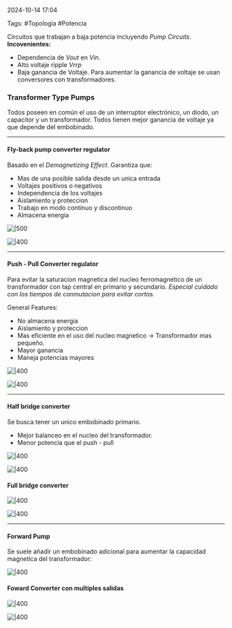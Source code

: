 2024-10-14 17:04

Tags: #Topologia #Potencia 

Circuitos que trabajan a baja potencia incluyendo _Pump Circuits_.  
**Incovenientes:** 
* Dependencia de _Vout_ en _Vin_.
* Alto voltaje ripple _Vrrp_
* Baja ganancia de Voltaje.
Para aumentar la ganancia de voltaje se usan conversores con transformadores.
### Transformer Type Pumps
Todos poseen en común el uso de un interruptor electrónico, un diodo, un capacitor y un transformador. Todos tienen mejor ganancia de voltaje ya que depende del embobinado.

---
#### Fly-back pump converter regulator
Basado en el _Demagnetizing Effect_. Garantiza que:
* Mas de una posible salida desde un unica entrada
* Voltajes positivos o negativos
* Independencia de los voltajes
* Aislamiento y proteccion
* Trabajo en modo continuo y discontinuo
* Almacena energia

![|500](Imagenes/Flyback2.jpeg)

![|400](Imagenes/Flyback1.jpeg)


--- 

#### Push - Pull Converter regulator
Para evitar la saturacion magnetica del nucleo ferromagnetico de un transformador con tap central en primario y secundario. _Especial cuidado con los tiempos de conmutacion para evitar cortos._

General Features:

* No almacena energia
* Aislamiento y proteccion
* Mas eficiente en el uso del nucleo magnetico -> Transformador mas pequeño.
* Mayor ganancia
* Maneja potencias mayores


![|400](Imagenes/Pushpull2.jpeg)

![|400](Imagenes/Pushpull1.jpeg)


---

#### Half bridge converter
Se busca tener un unico embobinado primario.
* Mejor balanceo en el nucleo del transformador.
* Menor potencia que el push - pull


![|400](Imagenes/Half2.jpeg)

![|400](Imagenes/Half1.jpeg)

#### Full bridge converter

![|400](Imagenes/Full3.jpeg)


![|400](Imagenes/Full1.jpeg)


---

#### Forward Pump
Se suele añadir un embobinado adicional para aumentar la capacidad magnetica del transformador:

![|400](Imagenes/Foward1.jpeg)

#### Foward Converter con multiples salidas

![|400](Imagenes/MoutFoward.jpeg)


![|400](Imagenes/MultiOut.jpeg)


